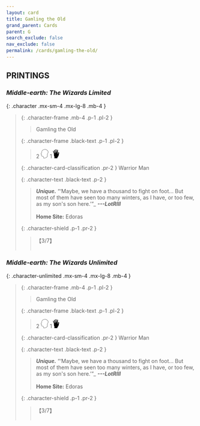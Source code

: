 ```yaml
---
layout: card
title: Gamling the Old
grand_parent: Cards
parent: G
search_exclude: false
nav_exclude: false
permalink: /cards/gamling-the-old/
---
```


## PRINTINGS


### _Middle-earth: The Wizards Limited_

{: .character .mx-sm-4 .mx-lg-8 .mb-4 }
> {: .character-frame .mb-4 .p-1 .pl-2 }
> > <div class="card-mp"></div>
> > <div class="character-card-name">Gamling the Old</div>
>
> {: .character-frame .black-text .p-1 .pl-2 }
> > 2 ![](/assets/images/mind.svg) 1![](/assets/images/di.svg)
>
> {: .character-card-classification .pr-2 }
> Warrior Man
>
> {: .character-text .black-text .p-2 }
> > _**Unique.**_  “‘Maybe, we have a thousand to fight on foot... But most of them have seen too many winters, as I have, or too few, as my son's son here.’”_ ***---&#65279;LotRIII***  <br><br>**Home Site:** Edoras 
>
> {: .character-shield .p-1 .pr-2 }
> > <div class="card-shield">【3/7】</div>
> > <div class="card-corruption">&nbsp;</div>

### _Middle-earth: The Wizards Unlimited_

{: .character-unlimited .mx-sm-4 .mx-lg-8 .mb-4 }
> {: .character-frame .mb-4 .p-1 .pl-2 }
> > <div class="card-mp"></div>
> > <div class="character-card-name">Gamling the Old</div>
>
> {: .character-frame .black-text .p-1 .pl-2 }
> > 2 ![](/assets/images/mind.svg) 1![](/assets/images/di.svg)
>
> {: .character-card-classification .pr-2 }
> Warrior Man
>
> {: .character-text .black-text .p-2 }
> > _**Unique.**_  “‘Maybe, we have a thousand to fight on foot... But most of them have seen too many winters, as I have, or too few, as my son's son here.’”_ ***---&#65279;LotRIII***  <br><br>**Home Site:** Edoras 
>
> {: .character-shield .p-1 .pr-2 }
> > <div class="card-shield">【3/7】</div>
> > <div class="card-corruption">&nbsp;</div>
